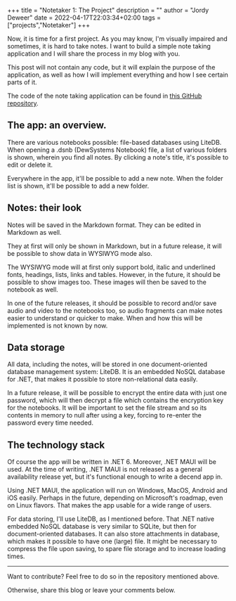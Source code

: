 +++
title = "Notetaker 1: The Project"
description = ""
author = "Jordy Deweer"
date = 2022-04-17T22:03:34+02:00
tags = ["projects","Notetaker"]
+++

Now, it is time for a first project. As you may know, I'm visually impaired and sometimes, it is hard to take notes. I want to build a simple note taking application and I will share the process in my blog with you.

This post will not contain any code, but it will explain the purpose of the application, as well as how I will implement everything and how I see certain parts of it.

The code of the note taking application can be found in [this GitHub repository](https://github.com/dewsystems-dev/ds-notetaker).

## The app: an overview.

There are various notebooks possible: file-based databases using LiteDB.
When opening a .dsnb (DewSystems Notebook) file, a list of various folders is shown, wherein you find all notes.
By clicking a note's title, it's possible to edit or delete it.

Everywhere in the app, it'll be possible to add a new note. When the folder list is shown, it'll be possible to add a new folder.

## Notes: their look

Notes will be saved in the Markdown format. They can be edited in Markdown as well.

They at first will only be shown in Markdown, but in a future release, it will be possible to show data in WYSIWYG mode also.

The WYSIWYG mode will at first only support bold, italic and underlined fonts, headings, lists, links and tables. However, in the future, it should be possible to show images too. These images will then be saved to the notebook as well.

In one of the future releases, it should be possible to record and/or save audio and video to the notebooks too, so audio fragments can make notes easier to understand or quicker to make. When and how this will be implemented is not known by now.

## Data storage

All data, including the notes, will be stored in one document-oriented database management system: LiteDB. It is an embedded NoSQL database for .NET, that makes it possible to store non-relational data easily.

In a future release, it will be possible to encrypt the entire data with just one password, which will then decrypt a file which contains the encryption key for the notebooks. It will be important to set the file stream and so its contents in memory to null after using a key, forcing to re-enter the password every time needed.

## The technology stack

Of course the app will be written in .NET 6. Moreover, .NET MAUI will be used. At the time of writing, .NET MAUI is not released as a general availability release yet, but it's functional enough to write a decend app in.

Using .NET MAUI, the application will run on Windows, MacOS, Android and iOS easily. Perhaps in the future, depending on Microsoft's roadmap, even on Linux flavors. That makes the app usable for a wide range of users.

For data storing, I'll use LiteDB, as I mentioned before. That .NET native embedded NoSQL database is very similar to SQLite, but then for document-oriented databases. It can also store attachments in database, which makes it possible to have one (large) file. It might be necessary to compress the file upon saving, to  spare file storage and to increase loading times.

<hr />

Want to contribute? Feel free to do so in the repository mentioned above.

Otherwise, share this blog or leave your comments below.